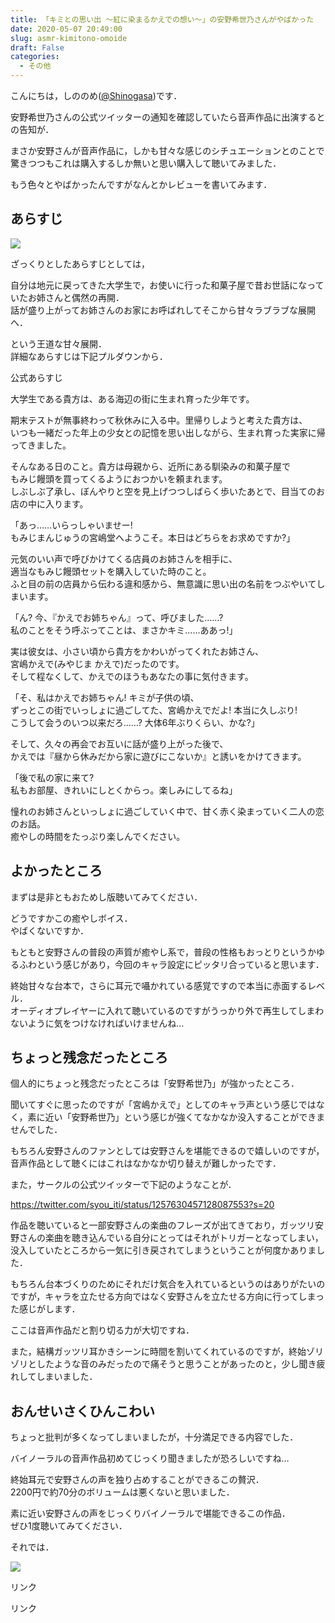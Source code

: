 ```yaml
---
title: 「キミとの思い出 ～紅に染まるかえでの想い～」の安野希世乃さんがやばかった
date: 2020-05-07 20:49:00
slug: asmr-kimitono-omoide
draft: False
categories:
  - その他
---
```


こんにちは，しののめ([@Shinogasa](https://twitter.com/Shinogasa))です．

安野希世乃さんの公式ツイッターの通知を確認していたら音声作品に出演するとの告知が．

まさか安野さんが音声作品に，しかも甘々な感じのシチュエーションとのことで驚きつつもこれは購入するしか無いと思い購入して聴いてみました．

もう色々とやばかったんですがなんとかレビューを書いてみます．

## あらすじ

[![](//img.dlsite.jp/modpub/images2/work/doujin/RJ283000/RJ282003_img_main.jpg)](https://www.dlsite.com/maniax/dlaf/=/t/i/link/work/aid/Shinogasa/id/RJ282003.html)

ざっくりとしたあらすじとしては，

自分は地元に戻ってきた大学生で，お使いに行った和菓子屋で昔お世話になっていたお姉さんと偶然の再開．  
話が盛り上がってお姉さんのお家にお呼ばれしてそこから甘々ラブラブな展開へ．

という王道な甘々展開．  
詳細なあらすじは下記プルダウンから．

公式あらすじ

大学生である貴方は、ある海辺の街に生まれ育った少年です。

期末テストが無事終わって秋休みに入る中。里帰りしようと考えた貴方は、  
いつも一緒だった年上の少女との記憶を思い出しながら、生まれ育った実家に帰ってきました。

そんなある日のこと。貴方は母親から、近所にある馴染みの和菓子屋で  
もみじ饅頭を買ってくるようにおつかいを頼まれます。  
しぶしぶ了承し、ぼんやりと空を見上げつつしばらく歩いたあとで、目当てのお店の中に入ります。

「あっ……いらっしゃいませー!   
もみじまんじゅうの宮嶋堂へようこそ。本日はどちらをお求めですか?」

元気のいい声で呼びかけてくる店員のお姉さんを相手に、  
適当なもみじ饅頭セットを購入していた時のこと。  
ふと目の前の店員から伝わる違和感から、無意識に思い出の名前をつぶやいてしまいます。

「ん? 今、『かえでお姉ちゃん』って、呼びました……?  
私のことをそう呼ぶってことは、まさかキミ……ああっ!」

実は彼女は、小さい頃から貴方をかわいがってくれたお姉さん、  
宮嶋かえで(みやじま かえで)だったのです。  
そして程なくして、かえでのほうもあなたの事に気付きます。

「そ、私はかえでお姉ちゃん! キミが子供の頃、  
ずっとこの街でいっしょに過ごしてた、宮嶋かえでだよ! 本当に久しぶり!  
こうして会うのいつ以来だろ……? 大体6年ぶりくらい、かな?」

そして、久々の再会でお互いに話が盛り上がった後で、  
かえでは『昼から休みだから家に遊びにこないか』と誘いをかけてきます。

「後で私の家に来て?  
私もお部屋、きれいにしとくからっ。楽しみにしてるね」

憧れのお姉さんといっしょに過ごしていく中で、甘く赤く染まっていく二人の恋のお話。  
癒やしの時間をたっぷり楽しんでください。

## よかったところ

まずは是非ともおためし版聴いてみてください．

どうですかこの癒やしボイス．  
やばくないですか．

もともと安野さんの普段の声質が癒やし系で，普段の性格もおっとりというかゆるふわという感じがあり，今回のキャラ設定にピッタリ合っていると思います．

終始甘々な台本で，さらに耳元で囁かれている感覚ですので本当に赤面するレベル．  
オーディオプレイヤーに入れて聴いているのですがうっかり外で再生してしまわないように気をつけなければいけませんね…

## ちょっと残念だったところ

個人的にちょっと残念だったところは「安野希世乃」が強かったところ．

聞いてすぐに思ったのですが「宮嶋かえで」としてのキャラ声という感じではなく，素に近い「安野希世乃」という感じが強くてなかなか没入することができませんでした．

もちろん安野さんのファンとしては安野さんを堪能できるので嬉しいのですが，音声作品として聴くにはこれはなかなか切り替えが難しかったです．

また，サークルの公式ツイッターで下記のようなことが．

https://twitter.com/syou_iti/status/1257630457128087553?s=20 

作品を聴いていると一部安野さんの楽曲のフレーズが出てきており，ガッツリ安野さんの楽曲を聴き込んでいる自分にとってはそれがトリガーとなってしまい，没入していたところから一気に引き戻されてしまうということが何度かありました．

もちろん台本づくりのためにそれだけ気合を入れているというのはありがたいのですが，キャラを立たせる方向ではなく安野さんを立たせる方向に行ってしまった感じがします．

ここは音声作品だと割り切る力が大切ですね．

また，結構ガッツリ耳かきシーンに時間を割いてくれているのですが，終始ゾリゾリとしたような音のみだったので痛そうと思うことがあったのと，少し聞き疲れしてしまいました．

## おんせいさくひんこわい

ちょっと批判が多くなってしまいましたが，十分満足できる内容でした．

バイノーラルの音声作品初めてじっくり聞きましたが恐ろしいですね…

終始耳元で安野さんの声を独り占めすることができるこの贅沢．  
2200円で約70分のボリュームは悪くないと思いました．

素に近い安野さんの声をじっくりバイノーラルで堪能できるこの作品．  
ぜひ1度聴いてみてください．

それでは．

[![](//img.dlsite.jp/modpub/images2/work/doujin/RJ283000/RJ282003_img_sam.jpg)](https://www.dlsite.com/maniax/dlaf/=/t/t/link/work/aid/Shinogasa/id/RJ282003.html)

リンク

リンク
